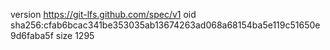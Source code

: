 version https://git-lfs.github.com/spec/v1
oid sha256:cfab6bcac341be353035ab13674263ad068a68154ba5e119c51650e9d6faba5f
size 1295

